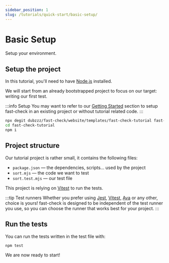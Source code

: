 ```yaml
---
sidebar_position: 1
slug: /tutorials/quick-start/basic-setup/
---
```


# Basic Setup

Setup your environment.

## Setup the project

In this tutorial, you'll need to have [Node.js](https://nodejs.org/en/download/) installed.

We will start from an already bootstrapped project to focus on our target: writing our first test.

:::info Setup
You may want to refer to our [Getting Started](/docs/introduction/getting-started/) section to setup fast-check in an existing project or without tutorial related code.
:::

```bash npm2yarn
npx degit dubzzz/fast-check/website/templates/fast-check-tutorial fast-check-tutorial
cd fast-check-tutorial
npm i
```

## Project structure

Our tutorial project is rather small, it contains the following files:

- `package.json` — the dependencies, scripts… used by the project
- `sort.mjs` — the code we want to test
- `sort.test.mjs` — our test file

This project is relying on [Vitest](https://vitest.dev/) to run the tests.

:::tip Test runners
Whether you prefer using [Jest](https://jestjs.io/), [Vitest](https://vitest.dev/), [Ava](https://github.com/avajs/ava#readme) or any other, choice is yours! fast-check is designed to be independent of the test runner you use, so you can choose the runner that works best for your project.
:::

## Run the tests

You can run the tests written in the test file with:

```bash npm2yarn
npm test
```

We are now ready to start!
